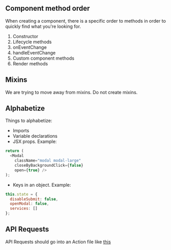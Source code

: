 
## Component method order

When creating a component, there is a specific order to methods in order to quickly find what you're looking for.

1. Constructor
2. Lifecycle methods
3. onEventChange
4. handleEventChange
5. Custom component methods
6. Render methods

## Mixins

We are trying to move away from mixins. Do not create mixins.

## Alphabetize

Things to alphabetize:
* Imports
* Variable declarations
* JSX props. Example:
```js
return (
  <Modal
    className="modal modal-large"
    closeByBackgroundClick={false}
    open={true} />
);
```

* Keys in an object. Example:
```js
this.state = {
  disableSubmit: false,
  openModal: false,
  services: []
};
```

## API Requests

API Requests should go into an Action file like [this](https://github.com/dcos/dcos-ui/blob/master/src/js/events/CosmosPackagesActions.js)

